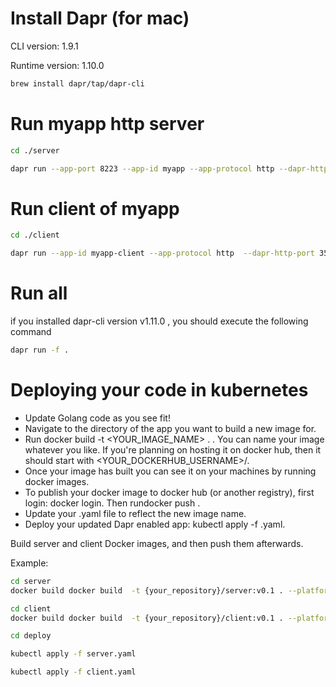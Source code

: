 # Install Dapr (for mac)
CLI version: 1.9.1

Runtime version: 1.10.0
```bash
brew install dapr/tap/dapr-cli
```

# Run myapp http server
```bash
cd ./server

dapr run --app-port 8223 --app-id myapp --app-protocol http --dapr-http-port 3501 go run .
```
# Run client of myapp
```bash
cd ./client

dapr run --app-id myapp-client --app-protocol http  --dapr-http-port 3500 go run .
```

# Run all
if you installed dapr-cli version v1.11.0 , you should execute the following command
```bash
dapr run -f .
```

# Deploying your code in kubernetes
* Update Golang code as you see fit!
* Navigate to the directory of the app you want to build a new image for.
* Run docker build -t <YOUR_IMAGE_NAME> . . You can name your image whatever you like. If you're planning on hosting it on docker hub, then it should start with <YOUR_DOCKERHUB_USERNAME>/.
* Once your image has built you can see it on your machines by running docker images.
* To publish your docker image to docker hub (or another registry), first login: docker login. Then rundocker push <YOUR IMAGE NAME>.
* Update your .yaml file to reflect the new image name.
* Deploy your updated Dapr enabled app: kubectl apply -f <YOUR APP NAME>.yaml.

Build server and client Docker images, and then push them afterwards.

Example:
```bash
cd server
docker build docker build  -t {your_repository}/server:v0.1 . --platform=linux/amd64

cd client
docker build docker build  -t {your_repository}/client:v0.1 . --platform=linux/amd64
```
```bash
cd deploy

kubectl apply -f server.yaml

kubectl apply -f client.yaml
```